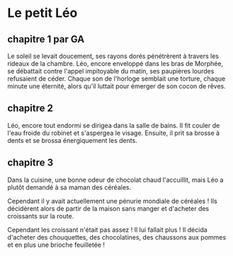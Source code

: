 # Le petit Léo

## chapitre 1 par GA
Le soleil se levait doucement, ses rayons dorés pénétrèrent à travers les rideaux de la chambre. Léo, encore enveloppé dans les bras de Morphée, se débattait contre l'appel impitoyable du matin, ses paupières lourdes refusaient de céder. Chaque son de l'horloge semblait une torture, chaque minute une éternité, alors qu'il luttait pour émerger de son cocon de rêves.

## chapitre 2
Léo, encore tout endormi se dirigea dans la salle de bains. Il fit couler de l'eau froide du robinet et s'aspergea le visage. Ensuite, il prit sa brosse à dents et se brossa énergiquement les dents.

## chapitre 3
Dans la cuisine, une bonne odeur de chocolat chaud l'accuillit, mais Léo a plutôt demandé à sa maman des céréales.

Cependant il y avait actuellement une pénurie mondiale de céréales ! Ils décidèrent alors de partir de la maison sans manger et d'acheter des croissants sur la route.

Cependant les croissant n'était pas assez ! Il lui fallait plus !
Il décida d'acheter des chouquettes, des chocolatines, des chaussons aux pommes et en plus une brioche feuilletée !

